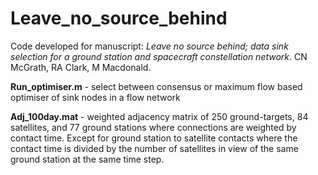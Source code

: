 # Leave_no_source_behind
Code developed for manuscript: *Leave no source behind; data sink selection for a ground station and spacecraft constellation network*. CN McGrath, RA Clark, M Macdonald.

**Run_optimiser.m** - select between consensus or maximum flow based optimiser of sink nodes in a flow network

**Adj_100day.mat** - weighted adjacency matrix of 250 ground-targets, 84 satellites, and 77 ground stations where connections are weighted by contact time. Except for ground station to satellite contacts where the contact time is divided by the number of satellites in view of the same ground station at the same time step.
